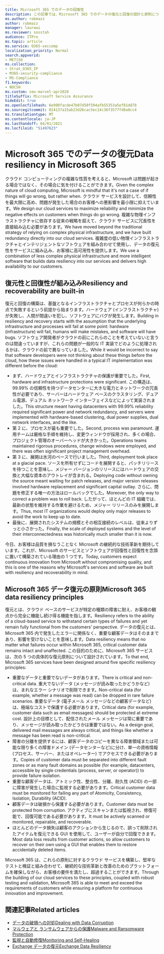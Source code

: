 ```yaml
---
title: Microsoft 365 でのデータの回復性
description: この記事では、Microsoft 365 でのデータの復元と回復の設計と原則について説明します。
ms.author: robmazz
author: robmazz
manager: laurawi
ms.reviewer: sosstah
audience: ITPro
ms.topic: article
ms.service: O365-seccomp
localization_priority: Normal
search.appverid:
- MET150
ms.collection:
- Strat_O365_IP
- M365-security-compliance
- MS-Compliance
f1.keywords:
- NOCSH
ms.custom: seo-marvel-apr2020
titleSuffix: Microsoft Service Assurance
hideEdit: true
ms.openlocfilehash: 6e990facde47b07d50f594afb55353a5ef81dd78
ms.sourcegitcommit: 024137a15ab23d26cac5ec14c36f3577fd8a0cc4
ms.translationtype: MT
ms.contentlocale: ja-JP
ms.lasthandoff: 04/01/2021
ms.locfileid: "51497623"
---
```

# <a name="data-resiliency-in-microsoft-365"></a><span data-ttu-id="4b4ae-103">Microsoft 365 でのデータの復元</span><span class="sxs-lookup"><span data-stu-id="4b4ae-103">Data resiliency in Microsoft 365</span></span>

<span data-ttu-id="4b4ae-104">クラウド コンピューティングの複雑な性質を考えると、Microsoft は問題が起きる場合ではなく、その場合に気を付けることができます。</span><span class="sxs-lookup"><span data-stu-id="4b4ae-104">Given the complex nature of cloud computing, Microsoft is mindful that it's not a case of if things will go wrong, but rather when.</span></span> <span data-ttu-id="4b4ae-105">クラウド サービスを設計して、信頼性を最大限に高め、問題が発生した場合のお客様への悪影響を最小限に抑えています。</span><span class="sxs-lookup"><span data-stu-id="4b4ae-105">We design our cloud services to maximize reliability and minimize the negative effects on customers when things do go wrong.</span></span> <span data-ttu-id="4b4ae-106">複雑な物理インフラストラクチャに依存する従来の戦略を超えて、クラウド サービスに冗長性を直接組み込む必要があります。</span><span class="sxs-lookup"><span data-stu-id="4b4ae-106">We have moved beyond the traditional strategy of relying on complex physical infrastructure, and we have built redundancy directly into our cloud services.</span></span> <span data-ttu-id="4b4ae-107">複雑度の低い物理インフラストラクチャとインテリジェントなソフトウェアを組み合わせて使用し、データの復元性をサービスに組み込み、お客様に高可用性を提供します。</span><span class="sxs-lookup"><span data-stu-id="4b4ae-107">We use a combination of less complex physical infrastructure and more intelligent software that builds data resiliency into our services and delivers high availability to our customers.</span></span>

## <a name="resiliency-and-recoverability-are-built-in"></a><span data-ttu-id="4b4ae-108">復元性と回復性が組み込み</span><span class="sxs-lookup"><span data-stu-id="4b4ae-108">Resiliency and recoverability are built-in</span></span>

<span data-ttu-id="4b4ae-109">復元と回復の構築は、基盤となるインフラストラクチャとプロセスが何らかの時点で失敗するという前提から始まります。ハードウェア (インフラストラクチャ) が失敗し、人間が間違いを犯し、ソフトウェアにバグが発生します。</span><span class="sxs-lookup"><span data-stu-id="4b4ae-109">Building in resiliency and recovery starts with the assumption that the underlying infrastructure and processes will fail at some point: hardware (infrastructure) will fail, humans will make mistakes, and software will have bugs.</span></span> <span data-ttu-id="4b4ae-110">ソフトウェア開発者がクラウドの前にこれらのことを考えていないと言うのは間違っていますが、これらの問題が一般的な IT 実装でどのように処理されるかは、クラウドの前で異なっていました。</span><span class="sxs-lookup"><span data-stu-id="4b4ae-110">While it would be incorrect to say that software developers were not thinking about these things before the cloud, how these issues were handled in a typical IT implementation was different before the cloud:</span></span>

- <span data-ttu-id="4b4ae-111">まず、ハードウェアとインフラストラクチャの保護が重要でした。</span><span class="sxs-lookup"><span data-stu-id="4b4ae-111">First, hardware and infrastructure protections were significant.</span></span> <span data-ttu-id="4b4ae-112">この構造は、99.99% の信頼性を持つデータセンターに大きな電力とネットワークの冗長性が必要であり、サーバーはハードウェア ベースのクラスタリング、デュアル電源、デュアル ネットワーク インターフェイスなどによって実装されました。</span><span class="sxs-lookup"><span data-stu-id="4b4ae-112">This structure meant having datacenters with 99.99% reliability required significant power and network redundancy, and servers were implemented with hardware-based clustering, dual power supplies, dual network interfaces, and the like.</span></span>
- <span data-ttu-id="4b4ae-113">第 2 に、プロセスが最も重要でした。</span><span class="sxs-lookup"><span data-stu-id="4b4ae-113">Second, process was paramount.</span></span> <span data-ttu-id="4b4ae-114">運用チームは厳格な手順を維持し、変更ウィンドウが採用され、多くの場合、プロジェクト管理のオーバーヘッドが大きかった。</span><span class="sxs-lookup"><span data-stu-id="4b4ae-114">Operations teams maintained rigorous procedures, change windows were employed, and there was often significant project management overhead.</span></span>
- <span data-ttu-id="4b4ae-115">第 3 に、展開は氷河のペースで行いました。</span><span class="sxs-lookup"><span data-stu-id="4b4ae-115">Third, deployment took place at a glacial pace.</span></span> <span data-ttu-id="4b4ae-116">ソースを所有せずにコードを展開すると、パッチリリースを待つことを意味し、メジャー バージョンのリリースにはハードウェアの交換と大幅な資本のアウトレイが含まれる。</span><span class="sxs-lookup"><span data-stu-id="4b4ae-116">Deploying code without owning the source meant waiting for patch releases, and major version releases involved hardware replacement and significant capital outlay.</span></span> <span data-ttu-id="4b4ae-117">さらに、問題を修正する唯一の方法はロールバックでした。</span><span class="sxs-lookup"><span data-stu-id="4b4ae-117">Moreover, the only way to correct a problem was to roll back.</span></span> <span data-ttu-id="4b4ae-118">したがって、ほとんどの IT 組織では、最新の状態を維持する作業を避けるため、メジャー リリースのみを展開します。</span><span class="sxs-lookup"><span data-stu-id="4b4ae-118">Thus, most IT organizations would deploy only major releases to avoid the work to keep up to date.</span></span>
- <span data-ttu-id="4b4ae-119">最後に、展開されたシステムの規模とその相互接続のレベルは、従来よりずっと小さかった。</span><span class="sxs-lookup"><span data-stu-id="4b4ae-119">Finally, the scale of deployed systems and the level of their interconnectedness was historically much smaller than it is now.</span></span>

<span data-ttu-id="4b4ae-120">今日、お客様は品質を損なうことなく Microsoft の継続的な技術革新を期待しています。これが、Microsoft のサービスとソフトウェアが回復性と回復性を念頭に置いて構築されている理由の 1 つです。</span><span class="sxs-lookup"><span data-stu-id="4b4ae-120">Today, customers expect continuous innovation from Microsoft without compromising quality, and this is one of the reasons why Microsoft's services and software are built with resiliency and recoverability in mind.</span></span>

## <a name="microsoft-365-data-resiliency-principles"></a><span data-ttu-id="4b4ae-121">Microsoft 365 データ復元の原則</span><span class="sxs-lookup"><span data-stu-id="4b4ae-121">Microsoft 365 data resiliency principles</span></span>

<span data-ttu-id="4b4ae-122">復元とは、クラウド ベースのサービスが特定の種類の障害に耐え、お客様の観点から完全に機能し続け得る機能を指します。</span><span class="sxs-lookup"><span data-stu-id="4b4ae-122">Resiliency refers to the ability of a cloud-based service to withstand certain types of failures and yet remain fully functional from the customers' perspective.</span></span> <span data-ttu-id="4b4ae-123">データの復元とは、Microsoft 365 内で発生したエラーに関係なく、重要な顧客データはそのままであり、影響を受けないことを意味します。</span><span class="sxs-lookup"><span data-stu-id="4b4ae-123">Data resiliency means that no matter what failures occur within Microsoft 365, critical customer data remains intact and unaffected.</span></span> <span data-ttu-id="4b4ae-124">この目的のために、Microsoft 365 サービスは、次の 5 つの具体的な復元原則について設計されています。</span><span class="sxs-lookup"><span data-stu-id="4b4ae-124">To that end, Microsoft 365 services have been designed around five specific resiliency principles:</span></span>

- <span data-ttu-id="4b4ae-125">重要なデータと重要でないデータがあります。</span><span class="sxs-lookup"><span data-stu-id="4b4ae-125">There is critical and non-critical data.</span></span> <span data-ttu-id="4b4ae-126">重大でないデータ (メッセージが読み取ったかどうかなど) は、まれなエラー シナリオで削除できます。</span><span class="sxs-lookup"><span data-stu-id="4b4ae-126">Non-critical data (for example, whether a message was read) can be dropped in rare failure scenarios.</span></span> <span data-ttu-id="4b4ae-127">重要なデータ (電子メール メッセージなどの顧客データなど) は、極端なコストで保護する必要があります。</span><span class="sxs-lookup"><span data-stu-id="4b4ae-127">Critical data (for example, customer data such as email messages) should be protected at extreme cost.</span></span> <span data-ttu-id="4b4ae-128">設計上の目標として、配信されたメール メッセージは常に重要であり、メッセージが読み取ったかどうかは重要ではない。</span><span class="sxs-lookup"><span data-stu-id="4b4ae-128">As a design goal, delivered mail messages are always critical, and things like whether a message has been read is non-critical.</span></span>
- <span data-ttu-id="4b4ae-129">障害の分離を提供するには、顧客データのコピーを異なる障害領域または可能な限り多くの障害ドメイン (データセンターなど)に分け、単一の資格情報 (プロセス、サーバー、またはオペレーター) でアクセスできる必要があります。</span><span class="sxs-lookup"><span data-stu-id="4b4ae-129">Copies of customer data must be separated into different fault zones or as many fault domains as possible (for example, datacenters, accessible by single credentials (process, server, or operator)) to provide failure isolation.</span></span> 
- <span data-ttu-id="4b4ae-130">重要な顧客データは、アトミック性、整合性、分離、耐久性 (ACID) の一部に障害が発生した場合に監視する必要があります。</span><span class="sxs-lookup"><span data-stu-id="4b4ae-130">Critical customer data must be monitored for failing any part of Atomicity, Consistency, Isolation, Durability (ACID).</span></span>
- <span data-ttu-id="4b4ae-131">顧客データは破損から保護する必要があります。</span><span class="sxs-lookup"><span data-stu-id="4b4ae-131">Customer data must be protected from corruption.</span></span> <span data-ttu-id="4b4ae-132">アクティブにスキャンまたは監視され、修復可能で、回復可能である必要があります。</span><span class="sxs-lookup"><span data-stu-id="4b4ae-132">It must be actively scanned or monitored, repairable, and recoverable.</span></span>
- <span data-ttu-id="4b4ae-133">ほとんどのデータ損失は顧客のアクションから生じるので、誤って削除されたアイテムを復元できる GUI を使用して、ユーザーが自分で回復できます。</span><span class="sxs-lookup"><span data-stu-id="4b4ae-133">Most data loss results from customer actions, so allow customers to recover on their own using a GUI that enables them to restore accidentally deleted items.</span></span>

<span data-ttu-id="4b4ae-134">Microsoft 365 は、これらの原則に対するクラウド サービスを構築し、堅牢なテストと検証と組み合わせて、継続的な技術革新と改善のためのプラットフォームを確保しながら、お客様の要件を満たし、超過することができます。</span><span class="sxs-lookup"><span data-stu-id="4b4ae-134">Through the building of our cloud services to these principles, coupled with robust testing and validation, Microsoft 365 is able to meet and exceed the requirements of customers while ensuring a platform for continuous innovation and improvement.</span></span>

## <a name="related-articles"></a><span data-ttu-id="4b4ae-135">関連記事</span><span class="sxs-lookup"><span data-stu-id="4b4ae-135">Related articles</span></span>

- [<span data-ttu-id="4b4ae-136">データの破損への対処</span><span class="sxs-lookup"><span data-stu-id="4b4ae-136">Dealing with Data Corruption</span></span>](assurance-dealing-with-data-corruption.md)
- [<span data-ttu-id="4b4ae-137">マルウェアと ランサムウェアからの保護</span><span class="sxs-lookup"><span data-stu-id="4b4ae-137">Malware and Ransomware Protection</span></span>](assurance-malware-and-ransomware-protection.md)
- [<span data-ttu-id="4b4ae-138">監視と自動修復</span><span class="sxs-lookup"><span data-stu-id="4b4ae-138">Monitoring and Self-Healing</span></span>](assurance-monitoring-and-self-healing.md)
- [<span data-ttu-id="4b4ae-139">Exchange データの復元</span><span class="sxs-lookup"><span data-stu-id="4b4ae-139">Exchange Data Resiliency</span></span>](assurance-exchange-data-resiliency.md)
